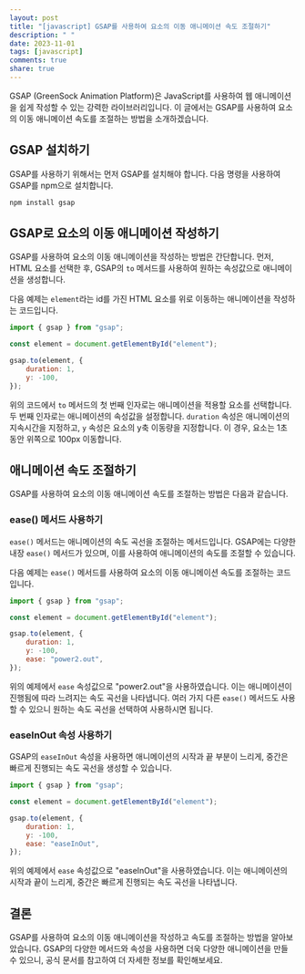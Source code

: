 ```yaml
---
layout: post
title: "[javascript] GSAP를 사용하여 요소의 이동 애니메이션 속도 조절하기"
description: " "
date: 2023-11-01
tags: [javascript]
comments: true
share: true
---
```


GSAP (GreenSock Animation Platform)은 JavaScript를 사용하여 웹 애니메이션을 쉽게 작성할 수 있는 강력한 라이브러리입니다. 이 글에서는 GSAP를 사용하여 요소의 이동 애니메이션 속도를 조절하는 방법을 소개하겠습니다.

## GSAP 설치하기
GSAP를 사용하기 위해서는 먼저 GSAP를 설치해야 합니다. 다음 명령을 사용하여 GSAP를 npm으로 설치합니다.

```javascript
npm install gsap
```

## GSAP로 요소의 이동 애니메이션 작성하기
GSAP를 사용하여 요소의 이동 애니메이션을 작성하는 방법은 간단합니다. 먼저, HTML 요소를 선택한 후, GSAP의 `to` 메서드를 사용하여 원하는 속성값으로 애니메이션을 생성합니다.

다음 예제는 `element`라는 id를 가진 HTML 요소를 위로 이동하는 애니메이션을 작성하는 코드입니다.

```javascript
import { gsap } from "gsap";

const element = document.getElementById("element");

gsap.to(element, {
    duration: 1,
    y: -100,
});
```

위의 코드에서 `to` 메서드의 첫 번째 인자로는 애니메이션을 적용할 요소를 선택합니다. 두 번째 인자로는 애니메이션의 속성값을 설정합니다. `duration` 속성은 애니메이션의 지속시간을 지정하고, `y` 속성은 요소의 y축 이동량을 지정합니다. 이 경우, 요소는 1초 동안 위쪽으로 100px 이동합니다.

## 애니메이션 속도 조절하기
GSAP를 사용하여 요소의 이동 애니메이션 속도를 조절하는 방법은 다음과 같습니다.

### ease() 메서드 사용하기
`ease()` 메서드는 애니메이션의 속도 곡선을 조절하는 메서드입니다. GSAP에는 다양한 내장 `ease()` 메서드가 있으며, 이를 사용하여 애니메이션의 속도를 조절할 수 있습니다.

다음 예제는 `ease()` 메서드를 사용하여 요소의 이동 애니메이션 속도를 조절하는 코드입니다.

```javascript
import { gsap } from "gsap";

const element = document.getElementById("element");

gsap.to(element, {
    duration: 1,
    y: -100,
    ease: "power2.out",
});
```

위의 예제에서 `ease` 속성값으로 "power2.out"을 사용하였습니다. 이는 애니메이션이 진행됨에 따라 느려지는 속도 곡선을 나타냅니다. 여러 가지 다른 `ease()` 메서드도 사용할 수 있으니 원하는 속도 곡선을 선택하여 사용하시면 됩니다.

### easeInOut 속성 사용하기
GSAP의 `easeInOut` 속성을 사용하면 애니메이션의 시작과 끝 부분이 느리게, 중간은 빠르게 진행되는 속도 곡선을 생성할 수 있습니다.

```javascript
import { gsap } from "gsap";

const element = document.getElementById("element");

gsap.to(element, {
    duration: 1,
    y: -100,
    ease: "easeInOut",
});
```

위의 예제에서 `ease` 속성값으로 "easeInOut"을 사용하였습니다. 이는 애니메이션의 시작과 끝이 느리게, 중간은 빠르게 진행되는 속도 곡선을 나타냅니다.

## 결론
GSAP를 사용하여 요소의 이동 애니메이션을 작성하고 속도를 조절하는 방법을 알아보았습니다. GSAP의 다양한 메서드와 속성을 사용하면 더욱 다양한 애니메이션을 만들 수 있으니, 공식 문서를 참고하여 더 자세한 정보를 확인해보세요.